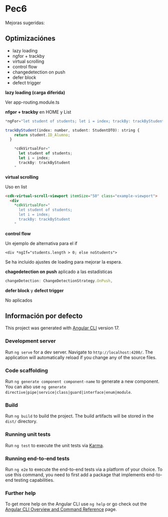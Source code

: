 # Pec6

Mejoras sugeridas:

## Optimizaciónes

- lazy loading
- ngfor + trackby
- virtual scrolling
- control flow
- changedetection on push
- defer block
- defect trigger

**lazy loading (carga diferida)**

Ver app-routing.module.ts

**nfgor + trackby** en HOME y List

```javascript
*ngFor="let student of students; let i = index; trackBy: trackByStudent"

trackByStudent(index: number, student: StudentDTO): string {
    return student.ID_Alumno;
  }

    *cdkVirtualFor="
      let student of students;
      let i = index;
      trackBy: trackByStudent
    "
```

**virtual scrolling**

Uso en list

```html
<cdk-virtual-scroll-viewport itemSize="50" class="example-viewport">
  <div
    *cdkVirtualFor="
      let student of students;
      let i = index;
      trackBy: trackByStudent
    "
```

**control flow**

Un ejemplo de alternativa para el if

```
<div *ngIf="students.length > 0; else noStudents">
```

Se ha incluido ajustes de loading para mejorar la espera.

**chagedetection on push** aplicado a las estadísticas

```javascript
changeDetection: ChangeDetectionStrategy.OnPush,
```

**defer block** y **defect trigger**

No aplicados

## Información por defecto

This project was generated with [Angular CLI](https://github.com/angular/angular-cli) version 17.

### Development server

Run `ng serve` for a dev server. Navigate to `http://localhost:4200/`. The application will automatically reload if you change any of the source files.

### Code scaffolding

Run `ng generate component component-name` to generate a new component. You can also use `ng generate directive|pipe|service|class|guard|interface|enum|module`.

### Build

Run `ng build` to build the project. The build artifacts will be stored in the `dist/` directory.

### Running unit tests

Run `ng test` to execute the unit tests via [Karma](https://karma-runner.github.io).

### Running end-to-end tests

Run `ng e2e` to execute the end-to-end tests via a platform of your choice. To use this command, you need to first add a package that implements end-to-end testing capabilities.

### Further help

To get more help on the Angular CLI use `ng help` or go check out the [Angular CLI Overview and Command Reference](https://angular.io/cli) page.
